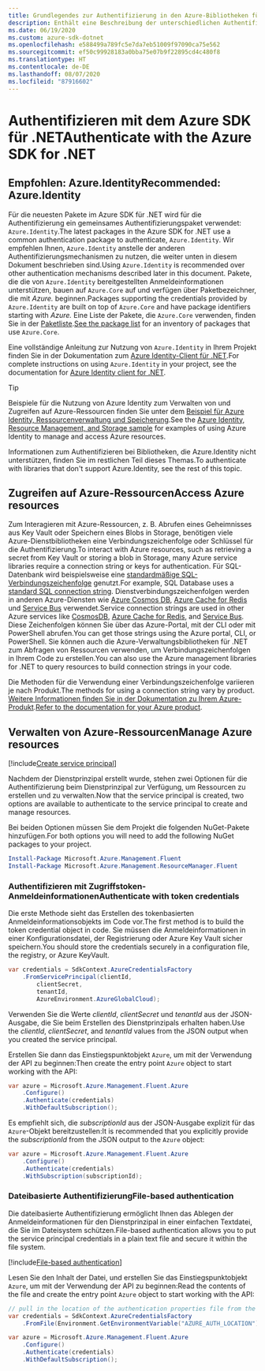 ```yaml
---
title: Grundlegendes zur Authentifizierung in den Azure-Bibliotheken für .NET
description: Enthält eine Beschreibung der unterschiedlichen Authentifizierungsmöglichkeiten mit dem Azure SDK für .NET.
ms.date: 06/19/2020
ms.custom: azure-sdk-dotnet
ms.openlocfilehash: e588499a789fc5e7da7eb51009f97090ca75e562
ms.sourcegitcommit: ef50c99928183a0bba75e07b9f22895cd4c480f8
ms.translationtype: HT
ms.contentlocale: de-DE
ms.lasthandoff: 08/07/2020
ms.locfileid: "87916602"
---
```

# <a name="authenticate-with-the-azure-sdk-for-net"></a><span data-ttu-id="6a187-103">Authentifizieren mit dem Azure SDK für .NET</span><span class="sxs-lookup"><span data-stu-id="6a187-103">Authenticate with the Azure SDK for .NET</span></span>

## <a name="recommended-azureidentity"></a><span data-ttu-id="6a187-104">Empfohlen: Azure.Identity</span><span class="sxs-lookup"><span data-stu-id="6a187-104">Recommended: Azure.Identity</span></span>

<span data-ttu-id="6a187-105">Für die neuesten Pakete im Azure SDK für .NET wird für die Authentifizierung ein gemeinsames Authentifizierungspaket verwendet: `Azure.Identity`.</span><span class="sxs-lookup"><span data-stu-id="6a187-105">The latest packages in the Azure SDK for .NET use a common authentication package to authenticate, `Azure.Identity`.</span></span> <span data-ttu-id="6a187-106">Wir empfehlen Ihnen, `Azure.Identity` anstelle der anderen Authentifizierungsmechanismen zu nutzen, die weiter unten in diesem Dokument beschrieben sind.</span><span class="sxs-lookup"><span data-stu-id="6a187-106">Using `Azure.Identity` is recommended over other authentication mechanisms described later in this document.</span></span> <span data-ttu-id="6a187-107">Pakete, die die von `Azure.Identity` bereitgestellten Anmeldeinformationen unterstützen, bauen auf `Azure.Core` auf und verfügen über Paketbezeichner, die mit *Azure.* beginnen.</span><span class="sxs-lookup"><span data-stu-id="6a187-107">Packages supporting the credentials provided by `Azure.Identity` are built on top of `Azure.Core` and have package identifiers starting with *Azure.*</span></span> <span data-ttu-id="6a187-108">Eine Liste der Pakete, die `Azure.Core` verwenden, finden Sie in der [Paketliste](packages.md).</span><span class="sxs-lookup"><span data-stu-id="6a187-108">[See the package list](packages.md) for an inventory of packages that use `Azure.Core`.</span></span>

<span data-ttu-id="6a187-109">Eine vollständige Anleitung zur Nutzung von `Azure.Identity` in Ihrem Projekt finden Sie in der Dokumentation zum [Azure Identity-Client für .NET](/dotnet/api/overview/azure/identity-readme).</span><span class="sxs-lookup"><span data-stu-id="6a187-109">For complete instructions on using `Azure.Identity` in your project, see the documentation for [Azure Identity client for .NET](/dotnet/api/overview/azure/identity-readme).</span></span>

> [!TIP]
> <span data-ttu-id="6a187-110">Beispiele für die Nutzung von Azure Identity zum Verwalten von und Zugreifen auf Azure-Ressourcen finden Sie unter dem [Beispiel für Azure Identity, Ressourcenverwaltung und Speicherung](/samples/dotnet/samples/azure-identity-resource-management-storage/).</span><span class="sxs-lookup"><span data-stu-id="6a187-110">See the [Azure Identity, Resource Management, and Storage sample](/samples/dotnet/samples/azure-identity-resource-management-storage/) for examples of using Azure Identity to manage and access Azure resources.</span></span>

<span data-ttu-id="6a187-111">Informationen zum Authentifizieren bei Bibliotheken, die Azure.Identity nicht unterstützen, finden Sie im restlichen Teil dieses Themas.</span><span class="sxs-lookup"><span data-stu-id="6a187-111">To authenticate with libraries that don't support Azure.Identity, see the rest of this topic.</span></span>

## <a name="access-azure-resources"></a><span data-ttu-id="6a187-112">Zugreifen auf Azure-Ressourcen</span><span class="sxs-lookup"><span data-stu-id="6a187-112">Access Azure resources</span></span>

<span data-ttu-id="6a187-113">Zum Interagieren mit Azure-Ressourcen, z. B. Abrufen eines Geheimnisses aus Key Vault oder Speichern eines Blobs in Storage, benötigen viele Azure-Dienstbibliotheken eine Verbindungszeichenfolge oder Schlüssel für die Authentifizierung.</span><span class="sxs-lookup"><span data-stu-id="6a187-113">To interact with Azure resources, such as retrieving a secret from Key Vault or storing a blob in Storage, many Azure service libraries require a connection string or keys for authentication.</span></span> <span data-ttu-id="6a187-114">Für SQL-Datenbank wird beispielsweise eine [standardmäßige SQL-Verbindungszeichenfolge](https://docs.microsoft.com/azure/azure-sql/database/connect-query-dotnet-core) genutzt.</span><span class="sxs-lookup"><span data-stu-id="6a187-114">For example, SQL Database uses a [standard SQL connection string](https://docs.microsoft.com/azure/azure-sql/database/connect-query-dotnet-core).</span></span> <span data-ttu-id="6a187-115">Dienstverbindungszeichenfolgen werden in anderen Azure-Diensten wie [Azure Cosmos DB](/azure/cosmos-db/), [Azure Cache for Redis](/azure/azure-cache-for-redis/cache-dotnet-how-to-use-azure-redis-cache) und [Service Bus](/azure/service-bus-messaging/service-bus-dotnet-get-started-with-queues) verwendet.</span><span class="sxs-lookup"><span data-stu-id="6a187-115">Service connection strings are used in other Azure services like [CosmosDB](/azure/cosmos-db/), [Azure Cache for Redis](/azure/azure-cache-for-redis/cache-dotnet-how-to-use-azure-redis-cache), and [Service Bus](/azure/service-bus-messaging/service-bus-dotnet-get-started-with-queues).</span></span> <span data-ttu-id="6a187-116">Diese Zeichenfolgen können Sie über das Azure-Portal, mit der CLI oder mit PowerShell abrufen.</span><span class="sxs-lookup"><span data-stu-id="6a187-116">You can get those strings using the Azure portal, CLI, or PowerShell.</span></span> <span data-ttu-id="6a187-117">Sie können auch die Azure-Verwaltungsbibliotheken für .NET zum Abfragen von Ressourcen verwenden, um Verbindungszeichenfolgen in Ihrem Code zu erstellen.</span><span class="sxs-lookup"><span data-stu-id="6a187-117">You can also use the Azure management libraries for .NET to query resources to build connection strings in your code.</span></span>

<span data-ttu-id="6a187-118">Die Methoden für die Verwendung einer Verbindungszeichenfolge variieren je nach Produkt.</span><span class="sxs-lookup"><span data-stu-id="6a187-118">The methods for using a connection string vary by product.</span></span> <span data-ttu-id="6a187-119">[Weitere Informationen finden Sie in der Dokumentation zu Ihrem Azure-Produkt](/azure/?product=featured).</span><span class="sxs-lookup"><span data-stu-id="6a187-119">[Refer to the documentation for your Azure product](/azure/?product=featured).</span></span>

## <a name="manage-azure-resources"></a><span data-ttu-id="6a187-120">Verwalten von Azure-Ressourcen</span><span class="sxs-lookup"><span data-stu-id="6a187-120">Manage Azure resources</span></span>

[!include[Create service principal](includes/create-sp.md)]

<span data-ttu-id="6a187-121">Nachdem der Dienstprinzipal erstellt wurde, stehen zwei Optionen für die Authentifizierung beim Dienstprinzipal zur Verfügung, um Ressourcen zu erstellen und zu verwalten.</span><span class="sxs-lookup"><span data-stu-id="6a187-121">Now that the service principal is created, two options are available to authenticate to the service principal to create and manage resources.</span></span>

<span data-ttu-id="6a187-122">Bei beiden Optionen müssen Sie dem Projekt die folgenden NuGet-Pakete hinzufügen.</span><span class="sxs-lookup"><span data-stu-id="6a187-122">For both options you will need to add the following NuGet packages to your project.</span></span>

```powershell
Install-Package Microsoft.Azure.Management.Fluent
Install-Package Microsoft.Azure.Management.ResourceManager.Fluent
```

### <a name="authenticate-with-token-credentials"></a><span data-ttu-id="6a187-123">Authentifizieren mit Zugriffstoken-Anmeldeinformationen</span><span class="sxs-lookup"><span data-stu-id="6a187-123">Authenticate with token credentials</span></span>

<span data-ttu-id="6a187-124">Die erste Methode sieht das Erstellen des tokenbasierten Anmeldeinformationsobjekts im Code vor.</span><span class="sxs-lookup"><span data-stu-id="6a187-124">The first method is to build the token credential object in code.</span></span> <span data-ttu-id="6a187-125">Sie müssen die Anmeldeinformationen in einer Konfigurationsdatei, der Registrierung oder Azure Key Vault sicher speichern.</span><span class="sxs-lookup"><span data-stu-id="6a187-125">You should store the credentials securely in a configuration file, the registry, or Azure KeyVault.</span></span>

```csharp
var credentials = SdkContext.AzureCredentialsFactory
    .FromServicePrincipal(clientId,
        clientSecret,
        tenantId,
        AzureEnvironment.AzureGlobalCloud);
```

<span data-ttu-id="6a187-126">Verwenden Sie die Werte *clientId*, *clientSecret* und *tenantId* aus der JSON-Ausgabe, die Sie beim Erstellen des Dienstprinzipals erhalten haben.</span><span class="sxs-lookup"><span data-stu-id="6a187-126">Use the *clientId*, *clientSecret*, and *tenantId* values from the JSON output when you created the service principal.</span></span>

<span data-ttu-id="6a187-127">Erstellen Sie dann das Einstiegspunktobjekt `Azure`, um mit der Verwendung der API zu beginnen:</span><span class="sxs-lookup"><span data-stu-id="6a187-127">Then create the entry point `Azure` object to start working with the API:</span></span>

```csharp
var azure = Microsoft.Azure.Management.Fluent.Azure
    .Configure()
    .Authenticate(credentials)
    .WithDefaultSubscription();
```

<span data-ttu-id="6a187-128">Es empfiehlt sich, die *subscriptionId* aus der JSON-Ausgabe explizit für das `Azure`-Objekt bereitzustellen:</span><span class="sxs-lookup"><span data-stu-id="6a187-128">It is recommended that you explicitly provide the *subscriptionId* from the JSON output to the `Azure` object:</span></span>

```csharp
var azure = Microsoft.Azure.Management.Fluent.Azure
    .Configure()
    .Authenticate(credentials)
    .WithSubscription(subscriptionId);
```

### <a name="file-based-authentication"></a><a name="mgmt-file"></a><span data-ttu-id="6a187-129">Dateibasierte Authentifizierung</span><span class="sxs-lookup"><span data-stu-id="6a187-129">File-based authentication</span></span>

<span data-ttu-id="6a187-130">Die dateibasierte Authentifizierung ermöglicht Ihnen das Ablegen der Anmeldeinformationen für den Dienstprinzipal in einer einfachen Textdatei, die Sie im Dateisystem schützen.</span><span class="sxs-lookup"><span data-stu-id="6a187-130">File-based authentication allows you to put the service principal credentials in a plain text file and secure it within the file system.</span></span>

[!include[File-based authentication](includes/file-based-auth.md)]

<span data-ttu-id="6a187-131">Lesen Sie den Inhalt der Datei, und erstellen Sie das Einstiegspunktobjekt `Azure`, um mit der Verwendung der API zu beginnen:</span><span class="sxs-lookup"><span data-stu-id="6a187-131">Read the contents of the file and create the entry point `Azure` object to start working with the API:</span></span>

```csharp
// pull in the location of the authentication properties file from the environment
var credentials = SdkContext.AzureCredentialsFactory
    .FromFile(Environment.GetEnvironmentVariable("AZURE_AUTH_LOCATION"));

var azure = Microsoft.Azure.Management.Fluent.Azure
    .Configure()
    .Authenticate(credentials)
    .WithDefaultSubscription();
```
